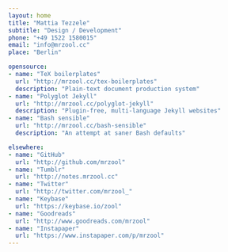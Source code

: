 ```yaml
---
layout: home
title: "Mattia Tezzele"
subtitle: "Design / Development"
phone: "+49 1522 1580015" 
email: "info@mrzool.cc"
place: "Berlin"

opensource:
- name: "TeX boilerplates"
  url: "http://mrzool.cc/tex-boilerplates"
  description: "Plain-text document production system"
- name: "Polyglot Jekyll"
  url: "http://mrzool.cc/polyglot-jekyll"
  description: "Plugin-free, multi-language Jekyll websites"
- name: "Bash sensible"
  url: "http://mrzool.cc/bash-sensible"
  description: "An attempt at saner Bash defaults"

elsewhere:
- name: "GitHub"
  url: "http://github.com/mrzool"
- name: "Tumblr"
  url: "http://notes.mrzool.cc"
- name: "Twitter"
  url: "http://twitter.com/mrzool_"
- name: "Keybase"
  url: "https://keybase.io/zool"
- name: "Goodreads"
  url: "http://www.goodreads.com/mrzool" 
- name: "Instapaper"
  url: "https://www.instapaper.com/p/mrzool"
---
```

